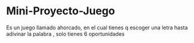 # Mini-Proyecto-Juego
Es un juego llamado ahorcado, en el cual tienes q escoger una letra hasta adivinar la palabra , solo tienes 6 oportunidades
